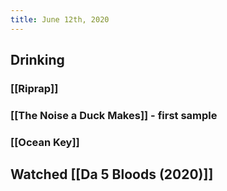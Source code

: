 ```yaml
---
title: June 12th, 2020
---
```


## Drinking
### [[Riprap]]

### [[The Noise a Duck Makes]] - first sample

### [[Ocean Key]]

## Watched [[Da 5 Bloods (2020)]]
